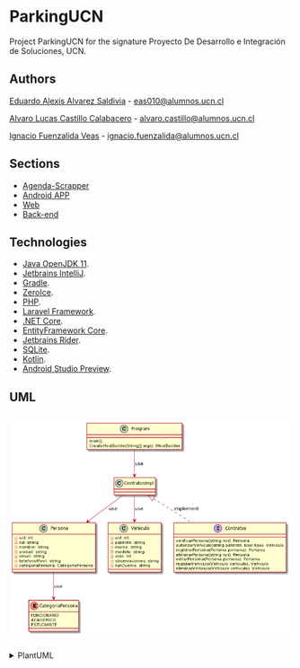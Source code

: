# ParkingUCN 
Project ParkingUCN for the signature Proyecto De Desarrollo e Integración de Soluciones, UCN.

##  Authors
[Eduardo Alexis Alvarez Saldivia](https://github.com/edoxazul/) -      <eas010@alumnos.ucn.cl>

[Alvaro Lucas Castillo Calabacero](https://github.com/AlvaroCC96) -      <alvaro.castillo@alumnos.ucn.cl>

[Ignacio Fuenzalida Veas](https://github.com/NaChOoV) -      <ignacio.fuenzalida@alumnos.ucn.cl>

## Sections
* [Agenda-Scrapper](./agenda-scrapper)
* [Android APP](./parkingApp)
* [Web](./parkingWeb)
* [Back-end](./parkingBackend)

## Technologies

- [Java OpenJDK 11](https://openjdk.java.net/projects/jdk/11/).
- [Jetbrains IntelliJ](https://www.jetbrains.com/idea/nextversion/).
- [Gradle](https://gradle.org/).
- [ZeroIce](https://zeroc.com/).
- [PHP](https://www.php.net/).
- [Laravel Framework](https://laravel.com/).
- [.NET Core](https://dotnet.microsoft.com/).
- [EntityFramework Core](https://docs.microsoft.com/en-us/ef/core/).
- [Jetbrains Rider](https://www.jetbrains.com/rider/nextversion/).
- [SQLite](https://www.sqlite.org/).
- [Kotlin](https://developer.android.com/kotlin).
- [Android Studio Preview](https://developer.android.com/studio/preview).



## UML
![Imagén No Disponible](img/diagrama.png)
--- 
<details><summary>PlantUML</summary>
<p>

```

@startuml


class Persona{
    -uid: int
    -rut: string
    -nombre: string
    -unidad: string
    -email: string
    -telefonoMovil: string
    -categoriaPersona: CategoriaPersona
}

enum CategoriaPersona{
    FUNCIONARIO
    ACADEMICO
    ESTUDIANTE
}

class Vehiculo{
    -uid: int
    -patente: string
    -marca: string
    -modelo: string
    -anio: int
    -observaciones: string
    -runDuenio: string
}

class Program {
    main()
    CreateHostBuilde(String[] args): IHostBuilder
}

interface Contratos {
    verificarPersona(string run): Persona
    autorizarVehiculo(string patente, bool tipo): Vehiculo
    registrarPersona(Persona persona): Persona
    eliminarPersona(string run): Persona
    editarPersona(Persona persona): Persona
    registarVehiculo(Vehiculo vehiculo): Vehiculo
    eliminarVehiculo(Vehiculo vehiculo): Vehiculo
}
class ContratosImpl {

}

Program --> ContratosImpl: use
ContratosImpl --> Persona: use
ContratosImpl --> Vehiculo: use
Persona --> CategoriaPersona : use
ContratosImpl<|.. Contratos: implement

@enduml

```

</p>
</details>
